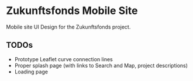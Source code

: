 # Zukunftsfonds Mobile Site

Mobile site UI Design for the Zukunftsfonds project.

## TODOs

- Prototype Leaflet curve connection lines
- Proper splash page (with links to Search and Map, project descriptions)
- Loading page
